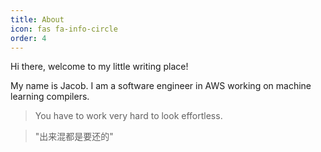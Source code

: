 ```yaml
---
title: About
icon: fas fa-info-circle
order: 4
---
```


Hi there, welcome to my little writing place! 

My name is Jacob. I am a software engineer in AWS working on machine learning compilers.

> You have to work very hard to look effortless.

> "出来混都是要还的"